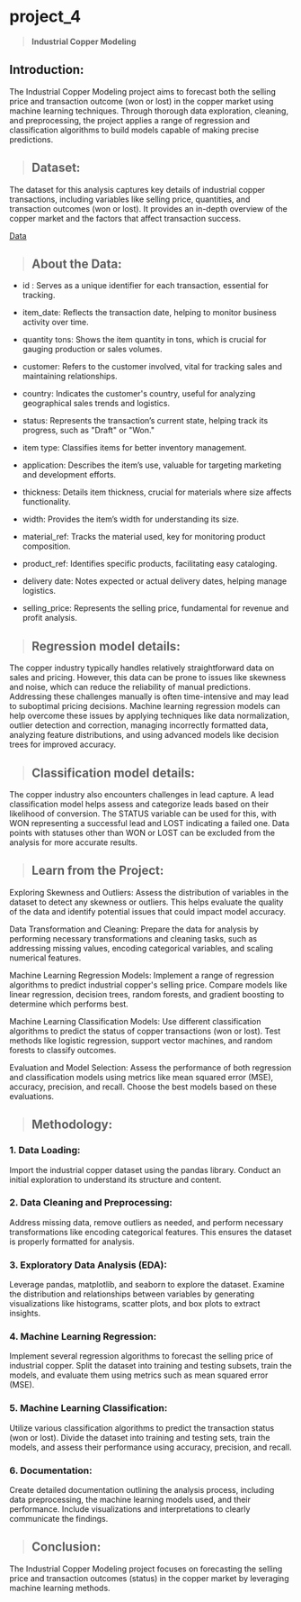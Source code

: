 # project_4
>**Industrial Copper Modeling**

## Introduction:

The Industrial Copper Modeling project aims to forecast both the selling price and transaction outcome (won or lost) in the copper market using machine learning techniques. Through thorough data exploration, cleaning, and preprocessing, the project applies a range of regression and classification algorithms to build models capable of making precise predictions.

>## Dataset:

The dataset for this analysis captures key details of industrial copper transactions, including variables like selling price, quantities, and transaction outcomes (won or lost). It provides an in-depth overview of the copper market and the factors that affect transaction success.

[Data](https://docs.google.com/spreadsheets/d/18eR6DBe5TMWU9FnIewaGtsepDbV4BOyr/edit?usp=sharing&ouid=104970222914596366601&rtpof=true&sd=true)

>## About the Data:

- id : Serves as a unique identifier for each transaction, essential for tracking.
  
- item_date: Reflects the transaction date, helping to monitor business activity over time.

- quantity tons: Shows the item quantity in tons, which is crucial for gauging production or sales volumes.

- customer: Refers to the customer involved, vital for tracking sales and maintaining relationships.

- country: Indicates the customer's country, useful for analyzing geographical sales trends and logistics.

- status: Represents the transaction’s current state, helping track its progress, such as "Draft" or "Won."

- item type: Classifies items for better inventory management.

- application: Describes the item’s use, valuable for targeting marketing and development efforts.

- thickness: Details item thickness, crucial for materials where size affects functionality.

- width: Provides the item’s width for understanding its size.

- material_ref: Tracks the material used, key for monitoring product composition.

- product_ref: Identifies specific products, facilitating easy cataloging.

- delivery date: Notes expected or actual delivery dates, helping manage logistics.

- selling_price: Represents the selling price, fundamental for revenue and profit analysis.

>## Regression model details:

The copper industry typically handles relatively straightforward data on sales and pricing. However, this data can be prone to issues like skewness and noise, which can reduce the reliability of manual predictions. Addressing these challenges manually is often time-intensive and may lead to suboptimal pricing decisions. Machine learning regression models can help overcome these issues by applying techniques like data normalization, outlier detection and correction, managing incorrectly formatted data, analyzing feature distributions, and using advanced models like decision trees for improved accuracy.

>## Classification model details:

The copper industry also encounters challenges in lead capture. A lead classification model helps assess and categorize leads based on their likelihood of conversion. The STATUS variable can be used for this, with WON representing a successful lead and LOST indicating a failed one. Data points with statuses other than WON or LOST can be excluded from the analysis for more accurate results.

>## Learn from the Project:

Exploring Skewness and Outliers: Assess the distribution of variables in the dataset to detect any skewness or outliers. This helps evaluate the quality of the data and identify potential issues that could impact model accuracy.

Data Transformation and Cleaning: Prepare the data for analysis by performing necessary transformations and cleaning tasks, such as addressing missing values, encoding categorical variables, and scaling numerical features.

Machine Learning Regression Models: Implement a range of regression algorithms to predict industrial copper's selling price. Compare models like linear regression, decision trees, random forests, and gradient boosting to determine which performs best.

Machine Learning Classification Models: Use different classification algorithms to predict the status of copper transactions (won or lost). Test methods like logistic regression, support vector machines, and random forests to classify outcomes.

Evaluation and Model Selection: Assess the performance of both regression and classification models using metrics like mean squared error (MSE), accuracy, precision, and recall. Choose the best models based on these evaluations.

>## Methodology:

### 1. Data Loading:
Import the industrial copper dataset using the pandas library. Conduct an initial exploration to understand its structure and content.

### 2. Data Cleaning and Preprocessing:
Address missing data, remove outliers as needed, and perform necessary transformations like encoding categorical features. This ensures the dataset is properly formatted for analysis.

### 3. Exploratory Data Analysis (EDA):
Leverage pandas, matplotlib, and seaborn to explore the dataset. Examine the distribution and relationships between variables by generating visualizations like histograms, scatter plots, and box plots to extract insights.

### 4. Machine Learning Regression:
Implement several regression algorithms to forecast the selling price of industrial copper. Split the dataset into training and testing subsets, train the models, and evaluate them using metrics such as mean squared error (MSE).

### 5. Machine Learning Classification:
Utilize various classification algorithms to predict the transaction status (won or lost). Divide the dataset into training and testing sets, train the models, and assess their performance using accuracy, precision, and recall.

### 6. Documentation:
Create detailed documentation outlining the analysis process, including data preprocessing, the machine learning models used, and their performance. Include visualizations and interpretations to clearly communicate the findings.

>## Conclusion:

The Industrial Copper Modeling project focuses on forecasting the selling price and transaction outcomes (status) in the copper market by leveraging machine learning methods.




